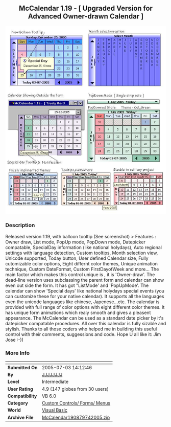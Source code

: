﻿<div align="center">

## McCalendar 1\.19 \-  \[ Upgraded Version for Advanced Owner\-drawn Calendar \]

<img src="PIC200574134395126.jpg">
</div>

### Description

Released version 1.19, with balloon tooltip (See screenshot) &gt; Features : Owner draw, List mode, PopUp mode, PopDown mode, Datepicker compatable, SpecialDay information (like national holydays), Auto regional settings with language detection, Custom tooltips, Month selection view, Unicode supported, Today button, User defined Calendar size, Fully cutomizable color options, Eight differnt color themes, Unique animation technique, Custom DateFormat, Custom FirstDayofWeek and more... The main factor which makes this control unique is , it is 'Owner-draw'. The dead-line version uses subclassing the parent form and calendar can show even out side the form. It has got "ListMode' and 'PopUpMode'. The calendar can show 'Special days' like national holydays special events (you can customize these for your native calendar). It supports all the languages even the unicode languages like chinese, Japenese...etc. The calendar is provided with full range of color options with eight different color themes. It has unique form animations which realy smooth and gives a pleasent appearance. The McCalendar can be used as a standard date picker by it's datepicker compatable procedures. All over this calendar is fully sizable and stylish. Thanks to all those coders who helped me in building this useful control with their comments, suggessions and code. Hope U all like it: Jim Jose :-))
 
### More Info
 


<span>             |<span>
---                |---
**Submitted On**   |2005-07-03 14:12:46
**By**             |[JJJJJJJJ](https://github.com/Planet-Source-Code/PSCIndex/blob/master/ByAuthor/jjjjjjjj.md)
**Level**          |Intermediate
**User Rating**    |4.9 (147 globes from 30 users)
**Compatibility**  |VB 6\.0
**Category**       |[Custom Controls/ Forms/  Menus](https://github.com/Planet-Source-Code/PSCIndex/blob/master/ByCategory/custom-controls-forms-menus__1-4.md)
**World**          |[Visual Basic](https://github.com/Planet-Source-Code/PSCIndex/blob/master/ByWorld/visual-basic.md)
**Archive File**   |[McCalendar190879742005\.zip](https://github.com/Planet-Source-Code/jjjjjjjj-mccalendar-1-19-upgraded-version-for-advanced-owner-drawn-calendar__1-61435/archive/master.zip)








